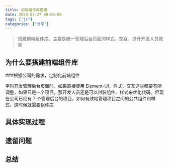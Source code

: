 ```yaml
---
title: 前端组件库搭建
date: 2020-07-27 00:00:00
tags: ["js"]
categories: ["分享"]
---
```


>搭建前端组件库，主要是统一管理后台页面的样式、交互，提升开发人员效率



## 为什么要搭建前端组件库

###根据公司的需求，定制化前端组件

平时开发管理后台页面时，如果直接使用 Element-UI，样式、交互这些都要有所调整，如果只是一个项目，那开发人员还是可以封装组件、样式来优化代码。但现在公司已经有 7 个管理后台的项目，如何有效地管理项目之间的公共组件和样式，这时候就需要组件库



## 具体实现过程

## 遗留问题

## 总结



